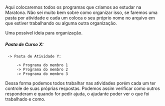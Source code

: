 Aqui colocaremos todos os programas que criamos ao estudar na Maratona. Não sei muito bem sobre como organizar isso, se faremos uma pasta por atividade e cada um coloca o seu próprio nome no arquivo em que estiver trabalhando ou alguma outra organização.

Uma possível ideia para organização.

 ##### Pasta de Curso X:
     -> Pasta de Atividade Y:
       
         -> Programa do membro 1
         -> Programa do membro 2
         -> Programa do membro 3
        
Dessa forma podemos todos trabalhar nas atividades porém cada um ter controle de suas próprias respostas. Podemos assim verificar como outros responderam e quando for pedir ajuda, o ajudante poder ver o que foi trabalhado e como.
 
